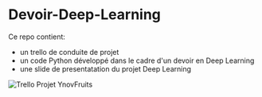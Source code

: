 # Devoir-Deep-Learning

Ce repo contient:
- un trello de conduite de projet 
- un code Python développé dans le cadre d'un devoir en Deep Learning 
- une slide de presentatation du projet Deep Learning



![Trello Projet YnovFruits](https://user-images.githubusercontent.com/86518885/123522230-54cf4e80-d6bc-11eb-9b28-10f94329c4ea.png)
